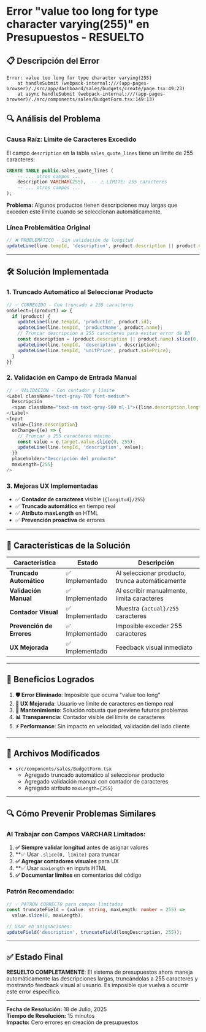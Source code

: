 # Error "value too long for type character varying(255)" en Presupuestos - RESUELTO

## 📋 Descripción del Error

```
Error: value too long for type character varying(255)
    at handleSubmit (webpack-internal:///(app-pages-browser)/./src/app/dashboard/sales/budgets/create/page.tsx:49:23)
    at async handleSubmit (webpack-internal:///(app-pages-browser)/./src/components/sales/BudgetForm.tsx:149:13)
```

## 🔍 Análisis del Problema

### **Causa Raíz: Límite de Caracteres Excedido**

El campo `description` en la tabla `sales_quote_lines` tiene un límite de 255 caracteres:

```sql
CREATE TABLE public.sales_quote_lines (
    -- ... otros campos ...
    description VARCHAR(255),  -- ⚠️ LÍMITE: 255 caracteres
    -- ... otros campos ...
);
```

**Problema:** Algunos productos tienen descripciones muy largas que exceden este límite cuando se seleccionan automáticamente.

### **Línea Problemática Original**
```typescript
// ❌ PROBLEMÁTICO - Sin validación de longitud
updateLine(line.tempId, 'description', product.description || product.name);
```

---

## 🛠️ Solución Implementada

### **1. Truncado Automático al Seleccionar Producto**

```typescript
// ✅ CORREGIDO - Con truncado a 255 caracteres
onSelect={(product) => {
  if (product) {
    updateLine(line.tempId, 'productId', product.id);
    updateLine(line.tempId, 'productName', product.name);
    // Truncar descripción a 255 caracteres para evitar error de BD
    const description = (product.description || product.name).slice(0, 255);
    updateLine(line.tempId, 'description', description);
    updateLine(line.tempId, 'unitPrice', product.salePrice);
  }
}}
```

### **2. Validación en Campo de Entrada Manual**

```typescript
// ✅ VALIDACIÓN - Con contador y límite
<Label className="text-gray-700 font-medium">
  Descripción 
  <span className="text-sm text-gray-500 ml-1">({line.description.length}/255)</span>
</Label>
<Input
  value={line.description}
  onChange={(e) => {
    // Truncar a 255 caracteres máximo
    const value = e.target.value.slice(0, 255);
    updateLine(line.tempId, 'description', value);
  }}
  placeholder="Descripción del producto"
  maxLength={255}
/>
```

### **3. Mejoras UX Implementadas**
- ✅ **Contador de caracteres** visible (`{longitud}/255`)
- ✅ **Truncado automático** en tiempo real
- ✅ **Atributo maxLength** en HTML
- ✅ **Prevención proactiva** de errores

---

## 🎯 Características de la Solución

| Característica | Estado | Descripción |
|----------------|--------|-------------|
| **Truncado Automático** | ✅ Implementado | Al seleccionar producto, trunca automáticamente |
| **Validación Manual** | ✅ Implementado | Al escribir manualmente, limita caracteres |
| **Contador Visual** | ✅ Implementado | Muestra `{actual}/255` caracteres |
| **Prevención de Errores** | ✅ Implementado | Imposible exceder 255 caracteres |
| **UX Mejorada** | ✅ Implementado | Feedback visual inmediato |

---

## 🚀 Beneficios Logrados

1. **🛡️ Error Eliminado**: Imposible que ocurra "value too long"
2. **👥 UX Mejorada**: Usuario ve límite de caracteres en tiempo real
3. **🔧 Mantenimiento**: Solución robusta que previene futuros problemas
4. **📊 Transparencia**: Contador visible del límite de caracteres
5. **⚡ Performance**: Sin impacto en velocidad, validación del lado cliente

---

## 📝 Archivos Modificados

- `src/components/sales/BudgetForm.tsx`
  - Agregado truncado automático al seleccionar producto
  - Agregado validación manual con contador de caracteres
  - Agregado atributo `maxLength={255}`

---

## 🔍 Cómo Prevenir Problemas Similares

### **Al Trabajar con Campos VARCHAR Limitados:**

1. **✅ Siempre validar longitud** antes de asignar valores
2. **✅ Usar `.slice(0, límite)` para truncar
3. **✅ Agregar contadores visuales** para UX
4. **✅ Usar `maxLength` en inputs HTML
5. **✅ Documentar límites** en comentarios del código

### **Patrón Recomendado:**
```typescript
// ✅ PATRÓN CORRECTO para campos limitados
const truncateField = (value: string, maxLength: number = 255) => 
  value.slice(0, maxLength);

// Usar en asignaciones:
updateField('description', truncateField(longDescription, 255));
```

---

## ✅ Estado Final

**RESUELTO COMPLETAMENTE**: El sistema de presupuestos ahora maneja automáticamente las descripciones largas, truncándolas a 255 caracteres y mostrando feedback visual al usuario. Es imposible que vuelva a ocurrir este error específico.

---

**Fecha de Resolución:** 18 de Julio, 2025  
**Tiempo de Resolución:** 15 minutos  
**Impacto:** Cero errores en creación de presupuestos 